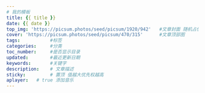 ```yaml
---
# 我的模板
title: {{ title }}
date: {{ date }}
top_img: 'https://picsum.photos/seed/picsum/1920/942'	#文章封面 随机占位图,挺好用的,使用方法picsum.photos官网
cover: 'https://picsum.photos/seed/picsum/470/315'		#文章顶部图
tags: 			#标签
categories: 	#分类
toc_number: 	#是否显示目录
updated: 		#最近更新日期
keywords: 		#关键字
description: 	# 文章描述
sticky: 		# 置顶 值越大优先权越高
aplayer:   # true 添加音乐
---
```


